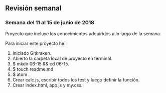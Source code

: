 ## Revisión semanal
### Semana del 11 al 15 de junio de 2018

Proyecto que incluye los conocimientos adquiridos a lo largo de la semana.

Para iniciar este proyecto he:

1. Iniciado Gitkraken.
2. Abierto la carpeta local de proyecto en terminal.
3. $ mkdir 06-15 && cd 06-15.
4. $ touch readme.md
5. $ atom .
6. Crear calc.js, escribir todos los test y luego definir la función.
7. Crear index.html, app.js y my.css.
